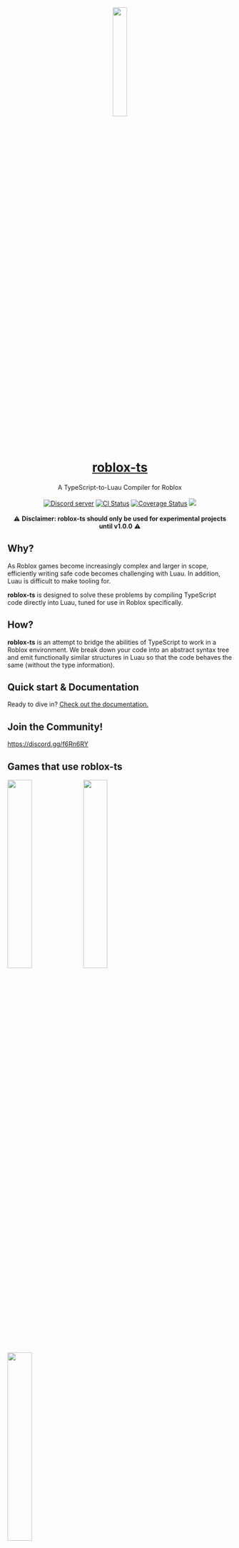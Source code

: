 <div align="center"><img width=25% src="https://i.imgur.com/yCjHmng.png"></div>
<h1 align="center"><a href="https://roblox-ts.com">roblox-ts</a></h1>
<div align="center">A TypeScript-to-Luau Compiler for Roblox</div>
<br>
<div align="center">
	<a href="https://discord.gg/f6Rn6RY"><img src="https://discordapp.com/api/guilds/476080952636997633/embed.png" alt="Discord server" /></a>
	<a href="https://github.com/roblox-ts/roblox-ts/actions"><img src="https://github.com/roblox-ts/roblox-ts/workflows/CI/badge.svg" alt="CI Status" /></a>
	<a href="https://coveralls.io/github/roblox-ts/roblox-ts?branch=master"><img src="https://coveralls.io/repos/github/roblox-ts/roblox-ts/badge.svg?branch=master" alt="Coverage Status" /></a>
	<a href="https://www.npmjs.com/package/roblox-ts"><img src="https://badge.fury.io/js/roblox-ts.svg"></a>
</div>
<div>&nbsp;</div>
<div align="center">⚠️ <b>Disclaimer: roblox-ts should only be used for experimental projects until v1.0.0</b> ⚠️</div>

## Why?

As Roblox games become increasingly complex and larger in scope, efficiently writing safe code becomes challenging with Luau. In addition, Luau is difficult to make tooling for.

**roblox-ts** is designed to solve these problems by compiling TypeScript code directly into Luau, tuned for use in Roblox specifically.

## How?

**roblox-ts** is an attempt to bridge the abilities of TypeScript to work in a Roblox environment. We break down your code into an abstract syntax tree and emit functionally similar structures in Luau so that the code behaves the same (without the type information).

## Quick start & Documentation

Ready to dive in? [Check out the documentation.](https://roblox-ts.com/docs)

## Join the Community!

https://discord.gg/f6Rn6RY

## Games that use roblox-ts

<a href="https://www.roblox.com/games/2184151436/Dungeon-Life"><img width=32.9% src="https://i.imgur.com/JSFPTA0.png"></a>
<a href="https://www.roblox.com/games/3759927663/Zombie-Strike"><img width=32.9% src="https://i.imgur.com/OAmrsuz.png"></a>
<a href="https://www.roblox.com/games/4872321990/Sky-Block"><img width=32.9% src="https://i.imgur.com/wUpKyj0.png"></a>
